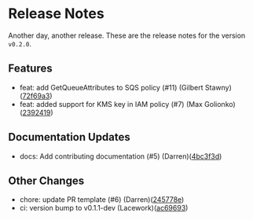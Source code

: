 # Release Notes
Another day, another release. These are the release notes for the version `v0.2.0`.

## Features
* feat: add GetQueueAttributes to SQS policy (#11) (Gilbert Stawny)([72f69a3](https://github.com/lacework/terraform-aws-cloudtrail-controltower/commit/72f69a33c4ac7763d9a57a2411da66e41404d68f))
* feat: added support for KMS key in IAM policy (#7) (Max Golionko)([2392419](https://github.com/lacework/terraform-aws-cloudtrail-controltower/commit/2392419ebd8fbfa2262deff44ea174f5e6919059))
## Documentation Updates
* docs: Add contributing documentation (#5) (Darren)([4bc3f3d](https://github.com/lacework/terraform-aws-cloudtrail-controltower/commit/4bc3f3d6a0c62e8c1ed95e3dade8cb998cf949de))
## Other Changes
* chore: update PR template (#6) (Darren)([245778e](https://github.com/lacework/terraform-aws-cloudtrail-controltower/commit/245778e2cb812a36832961330605f68b826e1af5))
* ci: version bump to v0.1.1-dev (Lacework)([ac69693](https://github.com/lacework/terraform-aws-cloudtrail-controltower/commit/ac696932b9ea302f7252c460dd6f2098be2cb83c))
